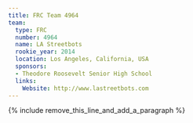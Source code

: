 ```yaml
---
title: FRC Team 4964
team:
  type: FRC
  number: 4964
  name: LA Streetbots
  rookie_year: 2014
  location: Los Angeles, California, USA
  sponsors:
  - Theodore Roosevelt Senior High School
  links:
    Website: http://www.lastreetbots.com
---
```


{% include remove_this_line_and_add_a_paragraph %}